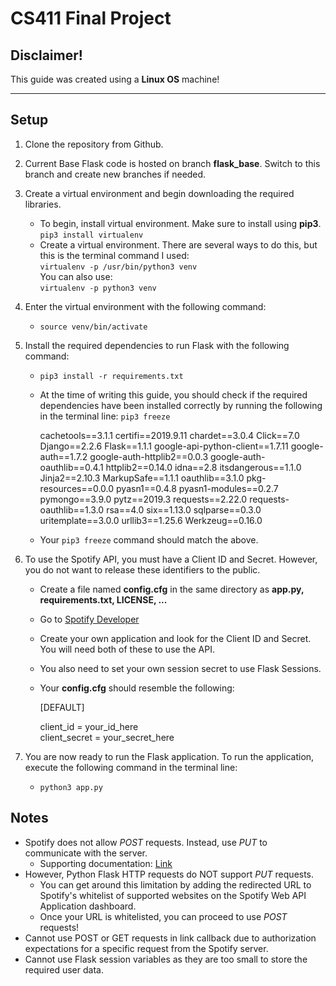 # CS411 Final Project

## Disclaimer!
This guide was created using a **Linux OS** machine!

<hr>

## Setup

1. Clone the repository from Github.
2. Current Base Flask code is hosted on branch **flask_base**. Switch to this branch and create new branches if needed.
3. Create a virtual environment and begin downloading the required libraries.
    * To begin, install virtual environment. Make sure to install using **pip3**.
        `pip3 install virtualenv`
    * Create a virtual environment. There are several ways to do this, but this is the terminal command I used: <br />
            `virtualenv -p /usr/bin/python3 venv` <br />
        You can also use: <br />
            `virtualenv -p python3 venv`
4. Enter the virtual environment with the following command:
    *   `source venv/bin/activate`
5. Install the required dependencies to run Flask with the following command:
    *   `pip3 install -r requirements.txt`
    * At the time of writing this guide, you should check if the required dependencies have been installed correctly by running the following in the terminal line:
        `pip3 freeze`
    
        cachetools==3.1.1
        certifi==2019.9.11
        chardet==3.0.4
        Click==7.0
        Django==2.2.6
        Flask==1.1.1
        google-api-python-client==1.7.11
        google-auth==1.7.2
        google-auth-httplib2==0.0.3
        google-auth-oauthlib==0.4.1
        httplib2==0.14.0
        idna==2.8
        itsdangerous==1.1.0
        Jinja2==2.10.3
        MarkupSafe==1.1.1
        oauthlib==3.1.0
        pkg-resources==0.0.0
        pyasn1==0.4.8
        pyasn1-modules==0.2.7
        pymongo==3.9.0
        pytz==2019.3
        requests==2.22.0
        requests-oauthlib==1.3.0
        rsa==4.0
        six==1.13.0
        sqlparse==0.3.0
        uritemplate==3.0.0
        urllib3==1.25.6
        Werkzeug==0.16.0

    * Your `pip3 freeze` command should match the above.

6. To use the Spotify API, you must have a Client ID and Secret. However, you do not want to release these identifiers to the public.
    * Create a file named **config.cfg** in the same directory as **app.py, requirements.txt, LICENSE, ...**
    * Go to [Spotify Developer](https://developer.spotify.com/dashboard/applications)
    * Create your own application and look for the Client ID and Secret. You will need both of these to use the API.
    * You also need to set your own session secret to use Flask Sessions.
    * Your **config.cfg** should resemble the following:

        [DEFAULT]

        client_id = your_id_here <br />
        client_secret = your_secret_here <br />

7. You are now ready to run the Flask application. To run the application, execute the following command in the terminal line:
    *   `python3 app.py`

## Notes
* Spotify does not allow *POST* requests. Instead, use *PUT* to communicate with the server. 
    - Supporting documentation: [Link](https://stackoverflow.com/questions/46119001/swift-spotify-api-error-code-405-add-to-library)
* However, Python Flask HTTP requests do NOT support *PUT* requests.
    - You can get around this limitation by adding the redirected URL to Spotify's whitelist of supported websites on the Spotify Web API Application dashboard.
    - Once your URL is whitelisted, you can proceed to use *POST* requests!
* Cannot use POST or GET requests in link callback due to authorization expectations for a specific request from the Spotify server.
* Cannot use Flask session variables as they are too small to store the required user data.
